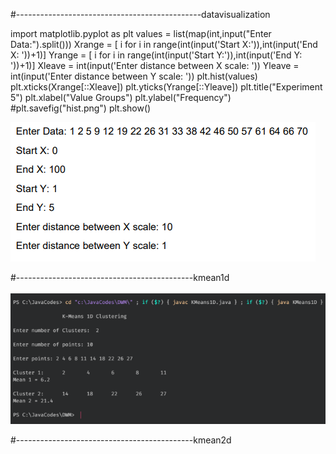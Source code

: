 #----------------------------------------------datavisualization

import matplotlib.pyplot as plt
values = list(map(int,input("Enter Data:").split()))
Xrange = [ i for i in range(int(input('Start X:')),int(input('End X: '))+1)]
Yrange = [ i for i in range(int(input('Start Y:')),int(input('End Y: '))+1)]
Xleave = int(input('Enter distance between X scale: '))
Yleave = int(input('Enter distance between Y scale: '))
plt.hist(values)
plt.xticks(Xrange[::Xleave])
plt.yticks(Yrange[::Yleave])
plt.title("Experiment 5")
plt.xlabel("Value Groups")
plt.ylabel("Frequency")
#plt.savefig("hist.png")
plt.show()

![Screenshot](image.png)




#--------------------------------------------kmean1d


![Screenshot](kmean1d.png)



#--------------------------------------------kmean2d


